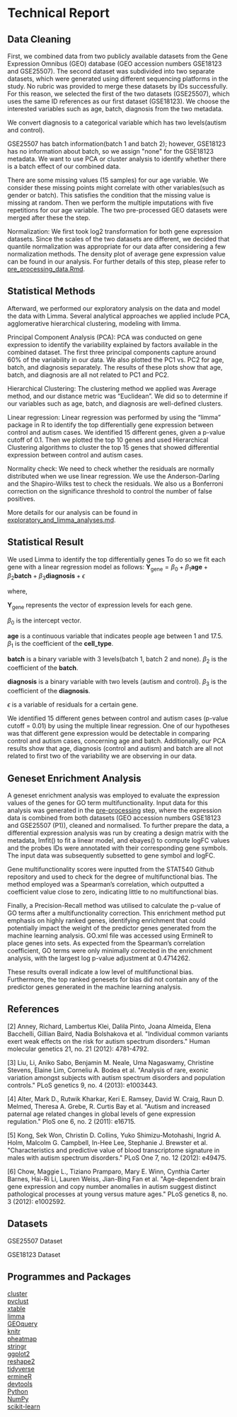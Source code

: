 Technical Report
================

Data Cleaning
---------------------------

First, we combined data from two publicly available datasets from the Gene Expression Omnibus (GEO) database (GEO accession numbers GSE18123 and GSE25507). The second dataset was subdivided into two separate datasets, which were generated using different sequencing platforms in the study. No rubric was provided to merge these datasets by IDs successfully. For this reason, we selected the first of the two datasets (GSE25507), which uses the same ID references as our first dataset (GSE18123). We choose the interested variables such as age, batch, diagnosis from the two metadata.

We convert diagnosis to a categorical variable which has two levels(autism and control).

GSE25507 has batch information(batch 1 and batch 2); however, GSE18123 has no information about batch, so we assign "none" for the GSE18123 metadata. We want to use PCA or cluster analysis to identify whether there is a batch effect of our combined data.

There are some missing values (15 samples) for our age variable. We consider these missing points might correlate with other variables(such as gender or batch). This satisfies the condition that the missing value is missing at random. Then we perform the multiple imputations with five repetitions for our age variable. The two pre-processed GEO datasets were merged after these the step.

Normalization: We first took log2 transformation for both gene expression datasets. Since the scales of the two datasets are different, we decided that quantile normalization was appropriate for our data after considering a few normalization methods. The density plot of average gene expression value can be found in our analysis. For further details of this step, please refer to [pre\_processing\_data.Rmd](https://github.com/STAT540-UBC/Repo_team_Y0ung-parents_W2019/blob/master/code/Pre_processing.md).


Statistical Methods
-------------------

Afterward, we performed our exploratory analysis on the data and model the data with Limma. Several analytical approaches we applied include PCA, agglomerative hierarchical clustering, modeling with limma.

Principal Component Analysis (PCA): PCA was conducted on gene expression to identify the variability explained by factors available in the combined dataset. The first three principal components capture around 60% of the variability in our data. We also plotted the PC1 vs. PC2 for age, batch, and diagnosis separately. The results of these plots show that age, batch, and diagnosis are all not related to PC1 and PC2.

Hierarchical Clustering: The clustering method we applied was Average method, and our distance metric was “Euclidean”. We did so to determine if our variables such as age, batch, and diagnosis are well-defined clusters.

Linear regression: Linear regression was performed by using the “limma” package in R to identify the top differentially gene expression between control and autism cases. We identified 15 different genes, given a p-value cutoff of 0.1. Then we plotted the top 10 genes and used Hierarchical Clustering algorithms to cluster the top 15 genes that showed differential expression between control and autism cases.

Normality check: We need to check whether the residuals are normally distributed when we use linear regression. We use the Anderson-Darling and the Shapiro-Wilks test to check the residuals. We also us a Bonferroni correction on the significance threshold to control the number of false positives.

More details for our analysis can be found in [exploratory\_and\_limma\_analyses.md](https://github.com/STAT540-UBC/Repo_team_Y0ung-parents_W2019/blob/master/code/exploratory_and_Limma_analysis.md).

Statistical Result
------------------

We used Limma to identify the top differentially genes To do so we fit each gene with a linear regression model as follows:
**Y**<sub>gene</sub> = *β*<sub>0</sub> + *β*<sub>1</sub>**a****g****e** + *β*<sub>2</sub>**b****a****t****c****h** + *β*<sub>3</sub>**d****i****a****g****n****o****s****i****s** + *ϵ*

where,

**Y**<sub>gene</sub> represents the vector of expression levels for each gene.

*β*<sub>0</sub> is the intercept vector.

**a****g****e** is a continuous variable that indicates people age between 1 and 17.5. *β*<sub>1</sub> is the coefficient of the **c****e****l****l****\_****t****y****p****e**.

**b****a****t****c****h** is a binary variable with 3 levels(batch 1, batch 2 and none). *β*<sub>2</sub> is the coefficient of the **b****a****t****c****h**.

**d****i****a****g****n****o****s****i****s** is a binary variable with two levels (autism and control). *β*<sub>3</sub> is the coefficient of the **d****i****a****g****n****o****s****i****s**.

*ϵ* is a variable of residuals for a certain gene.

We identified 15 different genes between control and autism cases (p-value cutoff = 0.01) by using the multiple linear regression. One of our hypotheses was that different gene expression would be detectable in comparing control and autism cases, concerning age and batch. Additionally, our PCA results show that age, diagnosis (control and autism) and batch are all not related to first two of the variability we are observing in our data.


Geneset Enrichment Analysis
------------------

A geneset enrichment analysis was employed to evaluate the expression values of the genes for GO term multifunctionality. Input data for this analysis was generated in the [pre-processing]( ) step, where the expression data is combined from both datasets (GEO accession numbers GSE18123 and GSE25507 (P1)), cleaned and normalised. To further prepare the data, a differential expression analysis was run by creating a design matrix with the metadata, lmfit() to fit a linear model, and ebayes() to compute logFC values and the probes IDs were annotated with their corresponding gene symbols. The input data was subsequently subsetted to gene symbol and logFC. 

Gene multifunctionality scores were inputted from the STAT540 Github repository and used to check for the degree of multifunctional bias. The method employed was a Spearman’s correlation, which outputted a coefficient value close to zero, indicating little to no multifunctional bias. 

Finally, a Precision-Recall method was utilised to calculate the p-value of GO terms after a multifunctionality correction. This enrichment method put emphasis on highly ranked genes, identifying enrichment that could potentially impact the weight of the predictor genes generated from the machine learning analysis. GO.xml file was accessed using ErmineR to place genes into sets.  As expected from the Spearman’s correlation coefficient, GO terms were only minimally corrected in the enrichment analysis, with the largest log p-value adjustment at 0.4714262. 

These results overall indicate a low level of multifunctional bias. Furthermore, the top ranked genesets for bias did not contain any of the predictor genes generated in the machine learning analysis. 



References
------------------

[2] Anney, Richard, Lambertus Klei, Dalila Pinto, Joana Almeida, Elena Bacchelli, Gillian Baird, Nadia Bolshakova et al. "Individual common variants exert weak effects on the risk for autism spectrum disorders." Human molecular genetics 21, no. 21 (2012): 4781-4792.

[3] Liu, Li, Aniko Sabo, Benjamin M. Neale, Uma Nagaswamy, Christine Stevens, Elaine Lim, Corneliu A. Bodea et al. "Analysis of rare, exonic variation amongst subjects with autism spectrum disorders and population controls." PLoS genetics 9, no. 4 (2013): e1003443.

[4] Alter, Mark D., Rutwik Kharkar, Keri E. Ramsey, David W. Craig, Raun D. Melmed, Theresa A. Grebe, R. Curtis Bay et al. "Autism and increased paternal age related changes in global levels of gene expression regulation." PloS one 6, no. 2 (2011): e16715.

[5] Kong, Sek Won, Christin D. Collins, Yuko Shimizu-Motohashi, Ingrid A. Holm, Malcolm G. Campbell, In-Hee Lee, Stephanie J. Brewster et al. "Characteristics and predictive value of blood transcriptome signature in males with autism spectrum disorders." PLoS One 7, no. 12 (2012): e49475.

[6] Chow, Maggie L., Tiziano Pramparo, Mary E. Winn, Cynthia Carter Barnes, Hai-Ri Li, Lauren Weiss, Jian-Bing Fan et al. "Age-dependent brain gene expression and copy number anomalies in autism suggest distinct pathological processes at young versus mature ages." PLoS genetics 8, no. 3 (2012): e1002592.


Datasets
------------------

GSE25507 Dataset

GSE18123 Dataset


Programmes and Packages
------------------

[cluster](https://cran.r-project.org/web/packages/cluster/cluster.pdf)   
[pvclust](https://cran.r-project.org/web/packages/pvclust/pvclust.pdf)   
[xtable](https://cran.r-project.org/web/packages/xtable/xtable.pdf)   
[limma](https://www.bioconductor.org/packages/devel/bioc/vignettes/limma/inst/doc/usersguide.pdf)   
[GEOquery](https://github.com/seandavi/GEOquery)   
[knitr](https://cran.r-project.org/web/packages/knitr/knitr.pdf)   
[pheatmap](https://cran.r-project.org/web/packages/pheatmap/pheatmap.pdf)   
[stringr](https://cran.r-project.org/web/packages/stringr/stringr.pdf)     
[ggplot2](https://cran.r-project.org/web/packages/ggplot2/ggplot2.pdf)   
[reshape2](https://cran.r-project.org/web/packages/reshape2/reshape2.pdf)   
[tidyverse](https://cran.r-project.org/web/packages/tidyverse/index.html)    
[ermineR](https://github.com/PavlidisLab/ermineR)     
[devtools](https://cran.r-project.org/web/packages/devtools/index.html)   
[Python](https://www.python.org/)    
[NumPy](http://www.numpy.org/)    
[scikit-learn](https://scikit-learn.org/stable/index.html) 

